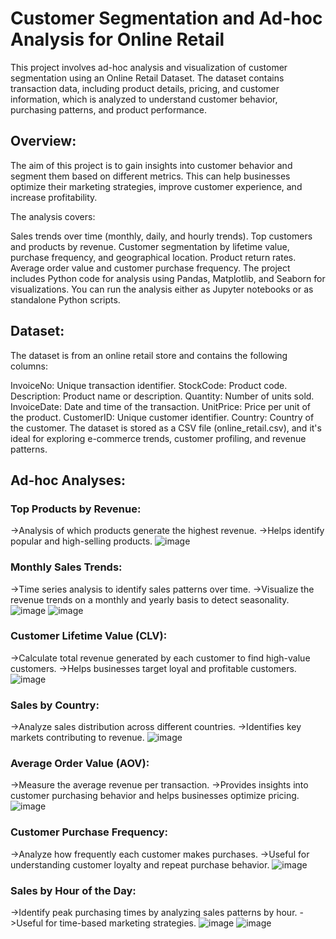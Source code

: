 # Customer Segmentation and Ad-hoc Analysis for Online Retail
This project involves ad-hoc analysis and visualization of customer segmentation using an Online Retail Dataset. The dataset contains transaction data, including product details, pricing, and customer information, which is analyzed to understand customer behavior, purchasing patterns, and product performance.

## Overview:
The aim of this project is to gain insights into customer behavior and segment them based on different metrics. This can help businesses optimize their marketing strategies, improve customer experience, and increase profitability.

The analysis covers:

Sales trends over time (monthly, daily, and hourly trends).
Top customers and products by revenue.
Customer segmentation by lifetime value, purchase frequency, and geographical location.
Product return rates.
Average order value and customer purchase frequency.
The project includes Python code for analysis using Pandas, Matplotlib, and Seaborn for visualizations. You can run the analysis either as Jupyter notebooks or as standalone Python scripts.

## Dataset:
The dataset is from an online retail store and contains the following columns:

InvoiceNo: Unique transaction identifier.
StockCode: Product code.
Description: Product name or description.
Quantity: Number of units sold.
InvoiceDate: Date and time of the transaction.
UnitPrice: Price per unit of the product.
CustomerID: Unique customer identifier.
Country: Country of the customer.
The dataset is stored as a CSV file (online_retail.csv), and it's ideal for exploring e-commerce trends, customer profiling, and revenue patterns.

## Ad-hoc Analyses:
### Top Products by Revenue:
->Analysis of which products generate the highest revenue.
->Helps identify popular and high-selling products.
![image](https://github.com/user-attachments/assets/4b526b4a-7b52-4d0a-9a10-a91c4f38de79)


### Monthly Sales Trends:
->Time series analysis to identify sales patterns over time.
->Visualize the revenue trends on a monthly and yearly basis to detect seasonality.
![image](https://github.com/user-attachments/assets/d0fc3a69-1bf0-4055-8214-acbccfc64d4e)
![image](https://github.com/user-attachments/assets/1892cb41-1d66-433f-963b-d552de9c6b6c)


### Customer Lifetime Value (CLV):
->Calculate total revenue generated by each customer to find high-value customers.
->Helps businesses target loyal and profitable customers.
![image](https://github.com/user-attachments/assets/550cf6f0-bda3-4551-bbd6-def9b09addc1)


### Sales by Country:
->Analyze sales distribution across different countries.
->Identifies key markets contributing to revenue.
![image](https://github.com/user-attachments/assets/4fbce7c4-648f-42d2-be2b-8726dc04a9f2)


### Average Order Value (AOV):
->Measure the average revenue per transaction.
->Provides insights into customer purchasing behavior and helps businesses optimize pricing.
![image](https://github.com/user-attachments/assets/7b416b58-8709-43cb-9a80-1c7a6e557894)


### Customer Purchase Frequency:
->Analyze how frequently each customer makes purchases.
->Useful for understanding customer loyalty and repeat purchase behavior.
![image](https://github.com/user-attachments/assets/6cc3a7ee-1c56-40ac-ab42-b86248232215)


### Sales by Hour of the Day:
->Identify peak purchasing times by analyzing sales patterns by hour.
->Useful for time-based marketing strategies.
![image](https://github.com/user-attachments/assets/9574159b-91ab-4979-9223-1df0777c8f07)
![image](https://github.com/user-attachments/assets/112108dc-006f-44dd-99d3-c5b9877e404d)


